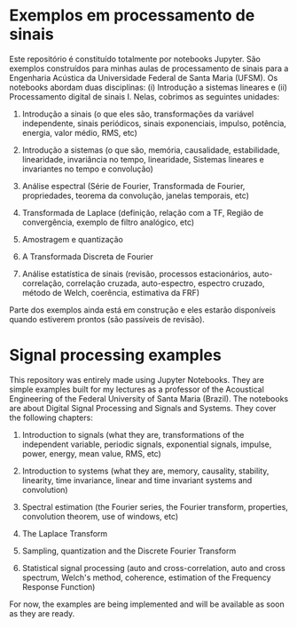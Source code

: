 # Exemplos em processamento de sinais

Este repositório é constituído totalmente por notebooks Jupyter. São exemplos construídos para minhas aulas
de processamento de sinais para a Engenharia Acústica da Universidade Federal de Santa Maria (UFSM). Os notebooks
abordam duas disciplinas: (i) Introdução a sistemas lineares e (ii) Processamento digital de sinais I. Nelas, 
cobrimos as seguintes unidades:

1. Introdução a sinais (o que eles são, transformações da variável independente, sinais periódicos, sinais exponenciais,
impulso, potência, energia, valor médio, RMS, etc)

2. Introdução a sistemas (o que são, memória, causalidade, estabilidade, linearidade, invariância no tempo, linearidade,
Sistemas lineares e invariantes no tempo e convolução)

3. Análise espectral (Série de Fourier, Transformada de Fourier, propriedades, teorema da convolução, janelas temporais,
etc)

4. Transformada de Laplace (definição, relação com a TF, Região de convergência, exemplo de filtro analógico, etc)

5. Amostragem e quantização

6. A Transformada Discreta de Fourier

7. Análise estatística de sinais (revisão, processos estacionários, auto-correlação, correlação cruzada, auto-espectro,
espectro cruzado, método de Welch, coerência, estimativa da FRF)

Parte dos exemplos ainda está em construção e eles estarão disponíveis quando estiverem prontos 
(são passíveis de revisão).

# Signal processing examples

This repository was entirely made using Jupyter Notebooks. They are simple examples built for my 
lectures as a professor of the Acoustical Engineering of the Federal University of Santa Maria
(Brazil). The notebooks are about Digital Signal Processing and Signals and Systems. They cover the
following chapters:

1. Introduction to signals (what they are, transformations of the independent variable, periodic
signals, exponential signals, impulse, power, energy, mean value, RMS, etc)

2. Introduction to systems (what they are, memory, causality, stability, linearity, time invariance,
linear and time invariant systems and convolution)

3. Spectral estimation (the Fourier series, the Fourier transform, properties, convolution theorem,
use of windows, etc)

4. The Laplace Transform

5. Sampling, quantization and the Discrete Fourier Transform

6. Statistical signal processing (auto and cross-correlation, auto and cross spectrum,
Welch's method, coherence, estimation of the Frequency Response Function)

For now, the examples are being implemented and will be available as soon as they are ready.

